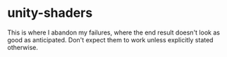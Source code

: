 # unity-shaders

This is where I abandon my failures, where the end result doesn't look as good as anticipated.
Don't expect them to work unless explicitly stated otherwise.
